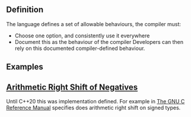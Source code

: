 ## Definition
The language defines a set of allowable behaviours, the compiler must:
- Choose one option, and consistently use it everywhere
- Document this as the behaviour of the compiler
Developers can then rely on this documented compiler-defined behaviour.
## Examples
## [Arithmetic Right Shift of Negatives](https://en.cppreference.com/w/cpp/language/operator_arithmetic)
Until C++20 this was implementation defined. For example in [The GNU C Reference Manual](https://www.gnu.org/software/gnu-c-manual/gnu-c-manual.html#Bit-Shifting) specifies does arithmetic right shift on signed types.